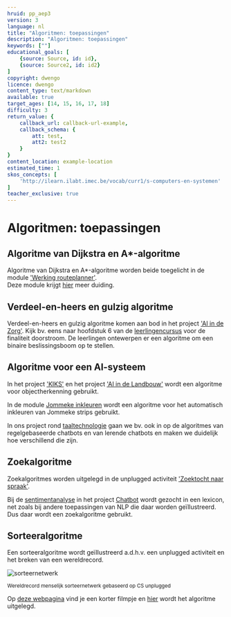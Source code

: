```yaml
---
hruid: pp_aep3
version: 3
language: nl
title: "Algoritmen: toepassingen"
description: "Algoritmen: toepassingen"
keywords: [""]
educational_goals: [
    {source: Source, id: id}, 
    {source: Source2, id: id2}
]
copyright: dwengo
licence: dwengo
content_type: text/markdown
available: true
target_ages: [14, 15, 16, 17, 18]
difficulty: 3
return_value: {
    callback_url: callback-url-example,
    callback_schema: {
        att: test,
        att2: test2
    }
}
content_location: example-location
estimated_time: 1
skos_concepts: [
    'http://ilearn.ilabt.imec.be/vocab/curr1/s-computers-en-systemen'
]
teacher_exclusive: true
---
```


# Algoritmen: toepassingen

## Algoritme van Dijkstra en A*-algoritme

Algoritme van Dijkstra en A*-algoritme worden beide toegelicht in de module ['Werking routeplanner'](https://dwengo.org/backend/api/learningObject/getWrapped?hruid=aiz_routeplanner&version=3&language=nl).<br> 
Deze module krijgt [hier](https://dwengo.org/backend/api/learningObject/getWrapped?hruid=ct9_2&version=3&language=nl) meer duiding.

## Verdeel-en-heers en gulzig algoritme

Verdeel-en-heers en gulzig algoritme komen aan bod in het project ['AI in de Zorg'](https://dwengo.org/zorg). Kijk bv. eens naar hoofdstuk 6 van de [leerlingencursus](https://www.dwengo.org/assets/files/care/AIindeZorg_doorstroom_eerstedruk.pdf) voor de finaliteit doorstroom. De leerlingen ontewerpen er een algoritme om een binaire beslissingsboom op te stellen. 

## Algoritme voor een AI-systeem

In het project ['KIKS'](https://dwengo.org/kiks/) en het project ['AI in de Landbouw'](https://www.dwengo.org/landbouw) wordt een algoritme voor objectherkenning gebruikt.

In de module [Jommeke inkleuren](https://dwengo.org/learning-path.html?hruid=art_jommeke&language=nl&te=true&source_page=%2Fart%2F&source_title=%20Kunst#org-dwengo-jommeke-definitie-ai-systeem;nl;1) wordt een algoritme voor het automatisch inkleuren van Jommeke strips gebruikt. 

In ons project rond [taaltechnologie](https://dwengo.org/chatbot/) gaan we bv. ook in op de algoritmes van regelgebaseerde chatbots en van lerende chatbots en maken we duidelijk hoe verschillend die zijn.

## Zoekalgoritme

Zoekalgoritmes worden uitgelegd in de unplugged activiteit ['Zoektocht naar spraak'](https://www.dwengo.org/backend/api/learningObject/getWrapped?hruid=aiz_lockedin&version=3&language=nl).<br>

Bij de [sentimentanalyse](https://dwengo.org/learning-path.html?hruid=cb2_sentimentanalyse&language=nl&te=true&source_page=%2Fchatbot%2F&source_title=%20Chatbot#pn_sa_inleiding;nl;3) in het project [Chatbot](https://dwengo.org/chatbot/) wordt gezocht in een lexicon, net zoals bij andere toepassingen van NLP die daar worden geïllustreerd. Dus daar wordt een zoekalgoritme gebruikt. 

## Sorteeralgoritme

Een sorteeralgoritme wordt geïllustreerd a.d.h.v. een unplugged activiteit en het breken van een wereldrecord.<br> 

![](@youtube/https://www.youtube.com/embed/eI0nniqgQnc "sorteernetwerk")
 
<sub>Wereldrecord menselijk sorteernetwerk gebaseerd op CS unplugged</sub> 

Op [deze webpagina](http://www.csunplugged.nl/08-sorteernetwerken/) vind je een korter filmpje en [hier](http://www.csunplugged.nl/wp-content/uploads/activiteit-8.pdf) wordt het algoritme uitgelegd.